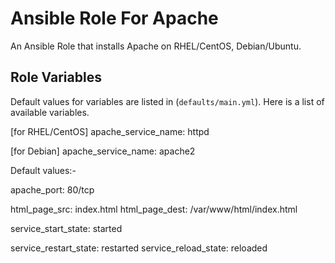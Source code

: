 # Ansible Role For Apache

An Ansible Role that installs Apache on RHEL/CentOS, Debian/Ubuntu.

## Role Variables

Default values for variables are listed in (`defaults/main.yml`).
Here is a list of available variables.

[for RHEL/CentOS]
      apache_service_name: httpd

[for Debian]
      apache_service_name: apache2

Default values:- 

apache_port: 80/tcp

html_page_src: index.html
html_page_dest: /var/www/html/index.html

service_start_state: started

service_restart_state: restarted
service_reload_state: reloaded




